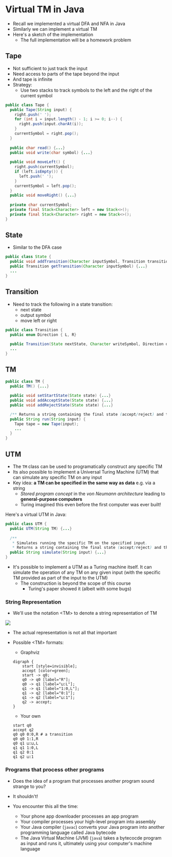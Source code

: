 # Virtual TM in Java

- Recall we implemented a virtual DFA and NFA in Java
- Similarly we can implement a virtual TM
- Here's a sketch of the implementation
  - The full implementation will be a homework problem

## Tape

- Not sufficient to just track the input
- Need access to parts of the tape beyond the input
- And tape is infinite
- Strategy:
  - Use two stacks to track symbols to the left and the right of the current symbol

```java
public class Tape {
  public Tape(String input) {
    right.push(' ');
    for (int i = input.length() - 1; i >= 0; i--) {
      right.push(input.charAt(i));
    }
    currentSymbol = right.pop();
  }
  
  public char read() {...}
  public void write(char symbol) {...}
  
  public void moveLeft() {
    right.push(currentSymbol);
    if (left.isEmpty()) {
      left.push(' ');
    }
    currentSymbol = left.pop();
  }
  public void moveRight() {...}
  
  private char currentSymbol;
  private final Stack<Character> left = new Stack<>();
  private final Stack<Character> right = new Stack<>();
}
```

## State

- Similar to the DFA case

```java
public class State {
  public void addTransition(Character inputSymbol, Transition transition) {...}
  public Transition getTransition(Character inputSymbol) {...}
  ...
}
```



## Transition

- Need to track the following in a state transition:
  - next state
  - output symbol
  - move left or right

```java
public class Transition {
  public enum Direction { L, R}
  
  public Transition(State nextState, Character writeSymbol, Direction direction) {...}
  ...
}
```

## TM

```java
public class TM {
  public TM() {...}
  
  public void setStartState(State state) {...}
  public void addAcceptState(State state) {...}
  public void addRejectState(State state) {...}

  /** Returns a string containing the final state (accept/reject) and the tape contents. */
  public String run(String input) {
    Tape tape = new Tape(input);
    ...
  }
}
```

## UTM

- The `TM` class can be used to programatically construct any specific TM
- Its also possible to implement a Universal Turing Machine (UTM) that can simulate any specific TM on any input
- Key idea: **a TM can be specified in the same way as data** e.g. via a string
  - *Stored program concept* in the *von Neumann architecture* leading to **general-purpose computers**
  - Turing imagined this even before the first computer was ever built!

Here's a virtual UTM in Java:

```java
public class UTM {
  public UTM(String TM) {...}
  
  /** 
   * Simulates running the specific TM on the specified input.
   * Returns a string containing the final state (accept/reject) and the tape contents. 	 */
  public String simulate(String input) {...}
}
```

- It's possible to implement a UTM as a Turing machine itself. It can simulate the operation of any TM on any given input (with the specific TM provided as part of the input to the UTM)
  - The construction is beyond the scope of this course
    - Turing's paper showed it (albeit with some bugs)

### String Representation

- We'll use the notation \<TM\> to denote a string representation of TM

![](tm-incrementer.excalidraw.svg)

- The actual representation is not all that important

- Possible \<TM\> formats:

  - Graphviz

  ```graphviz
  digraph {
      start [style=invisible];
      accept [color=green];
      start -> q0;
      q0 -> q0 [label="R"];
      q0 -> q1 [label="⊔:L"];
      q1 -> q1 [label="1:0,L"];
      q1 -> q2 [label="0:1"];
      q1 -> q2 [label="⊔:1"];
      q2 -> accept;
  }
  ```

	- Your own

  ```
  start q0
  accept q2
  q0 q0 0:0,R # a transition
  q0 q0 1:1,R
  q0 q1 ⊔:⊔,L
  q1 q1 1:0,L
  q1 q2 0:1
  q1 q2 ⊔:1
  ```

### Programs that process other programs

- Does the idea of a program that processes another program sound strange to you?

- It shouldn't!

- You encounter this all the time:

  - Your phone app downloader processes an app program
  - Your compiler processes your high-level program into assembly
  - Your Java compiler (`javac`) converts your Java program into another programming language called Java bytecode
  - The Java Virtual Machine (JVM) (`java`) takes a bytecocde program as input and runs it, ultimately using your computer's machine language
